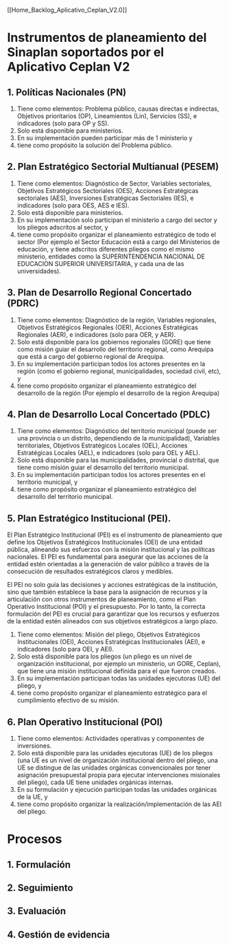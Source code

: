 [[Home_Backlog_Aplicativo_Ceplan_V2.0]]

# Instrumentos de planeamiento del Sinaplan soportados por el Aplicativo Ceplan V2

## 1. Políticas Nacionales (PN)
1. Tiene como elementos: Problema público, causas directas e indirectas, Objetivos prioritarios (OP), Lineamientos (Lin), Servicios (SS), e indicadores (solo para OP y SS). 
2. Solo está disponible para ministerios. 
3. En su implementación pueden participar más de 1 ministerio y 
4. tiene como propósito la solución del Problema público.


## 2. Plan Estratégico Sectorial Multianual (PESEM)
1. Tiene como elementos: Diagnóstico de Sector, Variables sectoriales, Objetivos Estratégicos Sectoriales (OES), Acciones Estratégicas sectoriales (AES), Inversiones Estratégicas Sectoriales (IES), e indicadores (solo para OES, AES e IES). 
2. Solo está disponible para ministerios. 
3. En su implementación solo participan el ministerio a cargo del sector y los pliegos adscritos al sector, y 
4. tiene como propósito organizar el planeamiento estratégico de todo el sector (Por ejemplo el Sector Educación está a cargo del Ministerios de educación, y tiene adscritos diferentes pliegos como el mismo ministerio, entidades como la SUPERINTENDENCIA NACIONAL DE EDUCACION SUPERIOR UNIVERSITARIA, y cada una de las universidades).

## 3. Plan de Desarrollo Regional Concertado (PDRC) 
1. Tiene como elementos: Diagnóstico de la región, Variables regionales, Objetivos Estratégicos Regionales (OER), Acciones Estratégicas Regionales (AER),  e indicadores (solo para OER, y AER). 
2. Solo está disponible para los gobiernos regionales (GORE) que tiene como misión guiar el desarrollo del territorio regional, como Arequipa que está a cargo del gobierno regional de Arequipa. 
3. En su implementación participan todos los actores presentes en la región (como el gobierno regional, municipalidades, sociedad civil, etc), y 
4. tiene como propósito organizar el planeamiento estratégico del desarrollo de la región (Por ejemplo el desarrollo de la region Arequipa)

## 4. Plan de Desarrollo Local Concertado (PDLC) 
1. Tiene como elementos: Diagnóstico del territorio municipal (puede ser una provincia o un distrito, dependiendo de la municipalidad), Variables territoriales, Objetivos Estratégicos Locales (OEL), Acciones Estratégicas Locales (AEL), e indicadores (solo para OEL y AEL). 
2. Solo está disponible para las municipalidades, provincial o distrital, que tiene como misión guiar el desarrollo del territorio municipal. 
3. En su implementación participan todos los actores presentes en el territorio municipal, y 
4. tiene como propósito organizar el planeamiento estratégico del desarrollo del territorio municipal.

## 5. Plan Estratégico Institucional (PEI). 

El Plan Estratégico Institucional (PEI) es el instrumento de planeamiento que define los Objetivos Estratégicos Institucionales (OEI) de una entidad pública, alineando sus esfuerzos con la misión institucional y las políticas nacionales. El PEI es fundamental para asegurar que las acciones de la entidad estén orientadas a la generación de valor público a través de la consecución de resultados estratégicos claros y medibles.

El PEI no solo guía las decisiones y acciones estratégicas de la institución, sino que también establece la base para la asignación de recursos y la articulación con otros instrumentos de planeamiento, como el Plan Operativo Institucional (POI) y el presupuesto. Por lo tanto, la correcta formulación del PEI es crucial para garantizar que los recursos y esfuerzos de la entidad estén alineados con sus objetivos estratégicos a largo plazo.

1. Tiene como elementos: Misión del pliego, Objetivos Estratégicos Institucionales (OEI), Acciones Estratégicas Institucionales (AEI), e indicadores (solo para OEI, y AEI). 
2. Solo está disponible para los pliegos (un pliego es un nivel de organización institucional, por ejemplo un ministerio, un GORE, Ceplan), que tiene una misión institucional definida para el que fueron creados. 
3. En su implementación participan todas las unidades ejecutoras (UE) del pliego, y 
4. tiene como propósito organizar el planeamiento estratégico para el cumplimiento efectivo de su misión.

## 6. Plan Operativo Institucional (POI)
1. Tiene como elementos: Actividades operativas y componentes de inversiones. 
2. Solo está disponible para las unidades ejecutoras (UE) de los pliegos (una UE es un nivel de organización institucional dentro del pliego, una UE se distingue de las unidades orgánicas convencionales por tener asignación presupuestal propia para ejecutar intervenciones misionales del pliego), cada UE tiene unidades orgánicas internas. 
3. En su formulación y ejecución participan todas las unidades orgánicas de la UE, y
4. tiene como propósito organizar la realización/implementación de las AEI del pliego.


# Procesos

## 1. Formulación

## 2. Seguimiento

## 3. Evaluación

## 4. Gestión de evidencia
